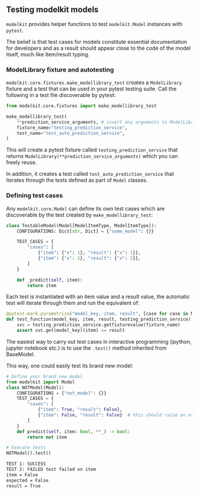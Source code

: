 ## Testing modelkit models

`modelkit` provides helper functions to test `modelkit.Model` instances with `pytest`.

The belief is that test cases for models constitute essential documentation for developers and as a result should appear close to the code of the model itself, much like item/result typing.

### ModelLibrary fixture and autotesting

`modelkit.core.fixtures.make_modellibrary_test` creates a `ModelLibrary` fixture and a test that can be used in your pytest testing suite. Call the following in a test file discoverable by pytest:

```python
from modelkit.core.fixtures import make_modellibrary_test

make_modellibrary_test(
    **prediction_service_arguments, # insert any arguments to ModelLibrary here
    fixture_name="testing_prediction_service",
    test_name="test_auto_prediction_service",
)
```

This will create a pytest fixture called `testing_prediction_service` that returns `ModelLibrary(**prediction_service_arguments)` which you can freely reuse.

In addition, it creates a test called `test_auto_prediction_service` that iterates through the tests defined as part of `Model` classes.


### Defining test cases

Any `modelkit.core.Model` can define its own test cases which are discoverable by the test created by `make_modellibrary_test`:

```python
class TestableModel(Model[ModelItemType, ModelItemType]):
    CONFIGURATIONS: Dict[str, Dict] = {"some_model": {}}

    TEST_CASES = {
        "cases": [
            {"item": {"x": 1}, "result": {"x": 1}},
            {"item": {"x": 2}, "result": {"x": 2}},
        ]
    }

    def _predict(self, item):
        return item

```

Each test is instantiated with an item value and a result value, the automatic test will iterate through them and run the equivalent of:

```python
@pytest.mark.parametrize("model_key, item, result", [case for case in Model.TEST_CASES])
def test_function(model_key, item, result, testing_prediction_service):
    svc = testing_prediction_service.getfixturevalue(fixture_name)
    assert svc.get(model_key)(item) == result

```


The easiest way to carry out test cases in interactive programming (ipython, jupyter notebook etc.) is to use the `.test()` method inherited from BaseModel.

This way, one could easily test its brand new model:


```python
# Define your brand new model
from modelkit import Model
class NOTModel(Model):
    CONFIGURATIONS = {"not_model": {}}
    TEST_CASES = {
        "cases": [
            {"item": True, "result": False},
            {"item": False, "result": False}  # this should raise an error
        ]
    }
    def predict(self, item: bool, **_) -> bool:
        return not item

# Execute tests
NOTModel().test()
```

```bash
TEST 1: SUCCESS
TEST 2: FAILED test failed on item
item = False                                                                                                                                                                                                            
expected = False                                                                                                                                                                                                        
result = True
```



